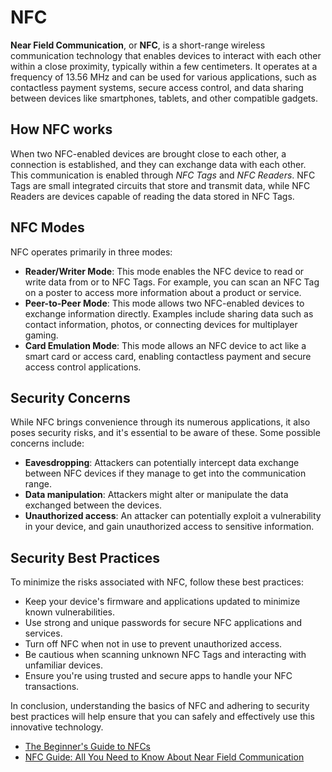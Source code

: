 # NFC

**Near Field Communication**, or **NFC**, is a short-range wireless communication technology that enables devices to interact with each other within a close proximity, typically within a few centimeters. It operates at a frequency of 13.56 MHz and can be used for various applications, such as contactless payment systems, secure access control, and data sharing between devices like smartphones, tablets, and other compatible gadgets.

## How NFC works

When two NFC-enabled devices are brought close to each other, a connection is established, and they can exchange data with each other. This communication is enabled through _NFC Tags_ and _NFC Readers_. NFC Tags are small integrated circuits that store and transmit data, while NFC Readers are devices capable of reading the data stored in NFC Tags.

## NFC Modes

NFC operates primarily in three modes:

- **Reader/Writer Mode**: This mode enables the NFC device to read or write data from or to NFC Tags. For example, you can scan an NFC Tag on a poster to access more information about a product or service.
- **Peer-to-Peer Mode**: This mode allows two NFC-enabled devices to exchange information directly. Examples include sharing data such as contact information, photos, or connecting devices for multiplayer gaming.
- **Card Emulation Mode**: This mode allows an NFC device to act like a smart card or access card, enabling contactless payment and secure access control applications.

## Security Concerns

While NFC brings convenience through its numerous applications, it also poses security risks, and it's essential to be aware of these. Some possible concerns include:

- **Eavesdropping**: Attackers can potentially intercept data exchange between NFC devices if they manage to get into the communication range.
- **Data manipulation**: Attackers might alter or manipulate the data exchanged between the devices.
- **Unauthorized access**: An attacker can potentially exploit a vulnerability in your device, and gain unauthorized access to sensitive information.

## Security Best Practices

To minimize the risks associated with NFC, follow these best practices:

- Keep your device's firmware and applications updated to minimize known vulnerabilities.
- Use strong and unique passwords for secure NFC applications and services.
- Turn off NFC when not in use to prevent unauthorized access.
- Be cautious when scanning unknown NFC Tags and interacting with unfamiliar devices.
- Ensure you're using trusted and secure apps to handle your NFC transactions.

In conclusion, understanding the basics of NFC and adhering to security best practices will help ensure that you can safely and effectively use this innovative technology.

- [The Beginner's Guide to NFCs](https://www.spiceworks.com/tech/networking/articles/what-is-near-field-communication/)
- [NFC Guide: All You Need to Know About Near Field Communication](https://squareup.com/us/en/the-bottom-line/managing-your-finances/nfc)